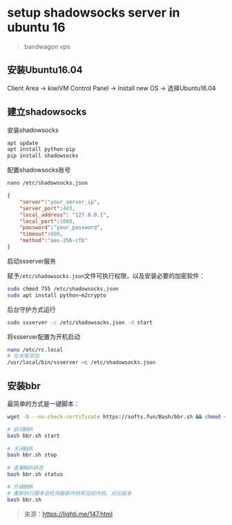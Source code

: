 # setup shadowsocks server in ubuntu 16

> bandwagon vps

## 安装Ubuntu16.04

Client Area -> kiwiVM Control Panel -> Install new OS -> 选择Ubuntu16.04

## 建立shadowsocks

安装shadowsocks

```bash
apt update
apt install python-pip
pip install shadowsocks
```

配置shadowsocks账号

```bash
nano /etc/shadowsocks.json
```
```json
{
    "server":"your_server_ip",
    "server_port":443,
    "local_address": "127.0.0.1",
    "local_port":1080,
    "password":"your_password",
    "timeout":600,
    "method":"aes-256-cfb"
}
```

启动ssserver服务

赋予`/etc/shadowsocks.json`文件可执行权限，以及安装必要的加密软件：

```bash
sudo chmod 755 /etc/shadowsocks.json
sudo apt install python–m2crypto
```

后台守护方式运行

```bash
sudo ssserver -c /etc/shadowsocks.json -d start
```

将ssserver配置为开机启动

```bash
nano /etc/rc.local
# 在末尾添加
/usr/local/bin/ssserver –c /etc/shadowsocks.json
```

## 安装bbr

最简单的方式是一键脚本：

```bash
wget -N --no-check-certificate https://softs.fun/Bash/bbr.sh && chmod +x bbr.sh && bash bbr.sh
```

```bash
# 启动BBR
bash bbr.sh start
 
# 关闭BBR
bash bbr.sh stop
 
# 查看BBR状态
bash bbr.sh status

# 升级BBR
# 重新执行脚本会检测最新内核和当前内核，对比版本
bash bbr.sh
```

> 来源：https://lighti.me/147.html

